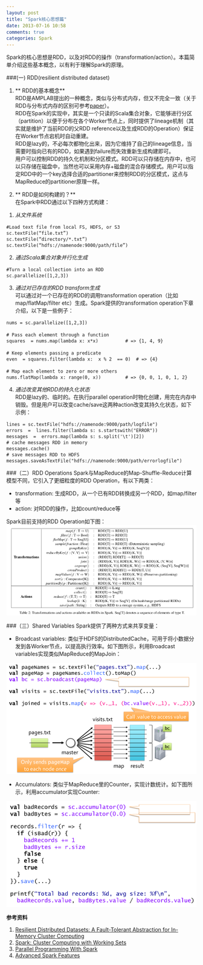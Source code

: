 ```yaml
---
layout: post
title: "Spark核心思想篇"
date: 2013-07-16 10:58
comments: true
categories: Spark
---
```



Spark的核心思想是RDD，以及对RDD的操作（transformation/action）。本篇简单介绍这些基本概念，以有利于理解Spark的原理。

<!--more-->

###(一) RDD(resilient distributed dataset)

1. ** RDD的基本概念**  
  RDD是AMPLAB提出的一种概念，类似与分布式内存，但又不完全一致（关于RDD与分布式内存的区别可参考[paper](http://www.cs.berkeley.edu/~matei/papers/2012/nsdi_spark.pdf)）。    
  RDD在Spark的实现中，其实是一个只读的Scala集合对象，它能够进行分区（partition）以便于分布在各个Worker节点上，同时提供了lineage机制（其实就是维护了当前RDD的父RDD reference以及生成RDD的Operation）保证在Worker节点宕机时自动重建。    
  RDD是lazy的，不必每次都物化出来，因为它维持了自己的lineage信息，当需要时指向已有的RDD，如果遇到failure而失效重新生成构建即可。    
  用户可以控制RDD的持久化机制和分区模式。RDD可以只存储在内存中，也可以只存储在磁盘中，当然也可以采用内存+磁盘的混合存储模式。用户可以指定RDD中的一个key选择合适的partitioner来控制RDD的分区模式，这点与MapReduce的partitioner原理一样。
  
2. ** RDD是如何构建的？**   
  在Spark中RDD通过以下四种方式构建：  
  
  1) *从文件系统*
  
	#Load text file from local FS, HDFS, or S3	
	sc.textFile(“file.txt”)	
	sc.textFile(“directory/*.txt”)	
	sc.textFile(“hdfs://namenode:9000/path/file”)	

  2) *通过Scala集合对象并行化生成*
  
	#Turn a local collection into an RDD	
	sc.parallelize([1,2,3])	

  3) *通过对已存在的RDD transform生成*  
  可以通过对一个已存在的RDD的调用transformation operation（比如map/flatMap/filter etc）生成。Spark提供的transformation operation下章介绍，以下是一些例子：
  
	nums = sc.parallelize([1,2,3])	
	
	# Pass each element through a function 
	squares  = nums.map(lambda x: x*x)	        # => {1, 4, 9}	
	
	# Keep elements passing a predicate	
	even  =	squares.filter(lambda x:  x % 2  == 0)  # => {4}	
	
	# Map each element to zero or more others
	nums.flatMap(lambda x: range(0, x))	        # => {0, 0, 1, 0, 1, 2}	
	
  4) *通过改变其他RDD的持久化状态*  
  RDD是lazy的、临时的。在执行parallel operation时物化创建，用完在内存中销毁。但是用户可以改变cache/save这两种action改变其持久化状态，如下示例：
  
	lines = sc.textFile("hdfs://namenode:9000/path/logfile")
	errors	=  lines.filter(lambda s: s.startswith("ERROR"))
	messages  =  errors.map(lambda s: s.split('\t')[2])
	# cache messages RDD in memory
	messages.cache()
	# save messages RDD to HDFS
	messages.saveAsTextFile("hdfs://namenode:9000/path/errorlogfile")
	
  
###（二）RDD Operations
  Spark与MapReduce的Map-Shuffle-Reduce计算模型不同，它引入了更细粒度的RDD Operation，有以下两类：  
  
  * transformation: 生成RDD，从一个已有RDD转换成另一个RDD，如map/filter等
  * action: 对RDD的操作，比如count/reduce等
  
  Spark目前支持的RDD Operation如下图：  
![Spark Transformations & Actions ](/images/spark_transformations_actions.png)


###（三）Shared Variables
  Spark提供了两种方式来共享变量：
  
  * Broadcast variables: 类似于HDFS的DistributedCache，可用于将小数据分发到各Worker节点，以提高执行效率。如下图所示，利用Broadcast variables实现类似MapReduce的MapJoin：
  
![broadcast_example](/images/spark_broadcast_example.png)
  
  * Accumulators: 类似于MapReduce里的Counter，实现计数统计。如下图所示，利用accumulator实现Counter:

![accumulator_example](/images/spark_accumulator_example.png)


**参考资料**

1. [Resilient Distributed Datasets: A Fault-Tolerant Abstraction for In-Memory Cluster Computing](http://www.cs.berkeley.edu/~matei/papers/2012/nsdi_spark.pdf)  
2. [Spark: Cluster Computing with Working Sets](http://www.cs.berkeley.edu/~matei/papers/2010/hotcloud_spark.pdf)
3. [Parallel Programming With Spark](http://ampcamp.berkeley.edu/wp-content/uploads/2013/02/Parallel-Programming-With-Spark-Matei-Zaharia-Strata-2013.pdf)
4. [Advanced Spark Features](http://ampcamp.berkeley.edu/wp-content/uploads/2012/06/matei-zaharia-amp-camp-2012-advanced-spark.pdf)


